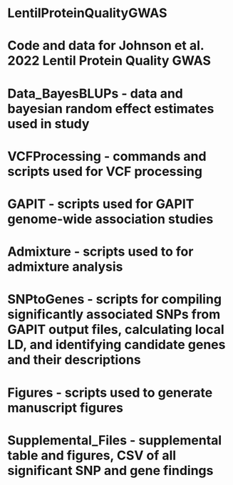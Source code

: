 # LentilProteinQualityGWAS
# Code and data for Johnson et al. 2022 Lentil Protein Quality GWAS
  # Data_BayesBLUPs - data and bayesian random effect estimates used in study
  # VCFProcessing - commands and scripts used for VCF processing
  # GAPIT - scripts used for GAPIT genome-wide association studies
  # Admixture - scripts used to for admixture analysis
  # SNPtoGenes - scripts for compiling significantly associated SNPs from GAPIT output files, calculating local LD, and identifying candidate genes and their descriptions
  # Figures - scripts used to generate manuscript figures
  # Supplemental_Files - supplemental table and figures, CSV of all significant SNP and gene findings
